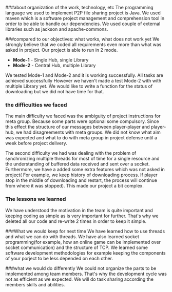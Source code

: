 ###about organization of the work, technology, etc
The programming language we used to implement P2P file sharing project is Java.
We used maven which is a software project management and comprehension tool in order to be able to handle our dependencies.
We used couple of external libraries such as jackson and apache-commons.

###compared to our objectives: what works, what does not work yet
We strongly believe that we coded all requirements even more than what was asked in project.
Our project is able to run in 2 mode.
- **Mode-1** - Single Hub, single Library
- **Mode-2** - Central Hub, multiple Library

We tested Mode-1 and Mode-2 and it is working successfully. All tasks are achieved successfully
However we haven't  made a test Mode-2 with with multiple Library yet.
We would like to write a function for the status of downloading but we did not have time for that.

### the difficulties we faced
The main difficulty we faced was the ambiguity of project instructions for meta group. Because some parts were optional some compulsory. Since this effect the structure of our messages between player-player and player-hub, we had disagreements with meta groups. We did not know what aim was expected and what to do with meta group in project defense until a week before project delivery.

The second difficulty we had was dealing with the problem of synchronizing multiple threads for most of time for a single resource and the understanding of buffered data received and sent over a socket. Furthermore, we have a added some extra features which was not asked in project( For example, we keep history of downloading process. If player stop in the middle of downloading and restart, the process will continue from where it was stopped). This made our project a bit complex.


### The lessons we learned
We have understood the motivation in the team is quite important and keeping coding as simple as is very important for further. That's why we deleted all our code and re-write 2 times in order to keep it simple.

###What we would keep for next time
We have learned how to use threads and what we can do with threads. 
We have also learned socket programming(for example, how an online game can be implemented over socket communication)
 and the structure of TCP.
We learned some software development methodologies for example keeping the components of your porject to be less depended on each other.

###what we would do differently
We could not organize the parts to be implemented among team members. That's why the development cycle was not as efficient as we expected.  We will do task sharing according the members skills and abilities.


